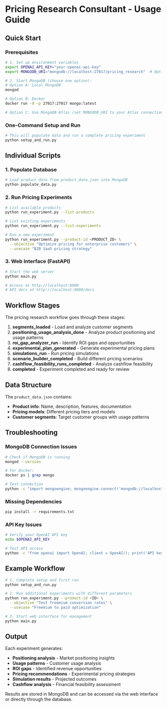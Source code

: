 # Pricing Research Consultant - Usage Guide

## Quick Start

### Prerequisites
```bash
# 1. Set up environment variables
export OPENAI_API_KEY="your-openai-api-key"
export MONGODB_URI="mongodb://localhost:27017/pricing_research"  # Optional

# 2. Start MongoDB (choose one option):
# Option A: Local MongoDB
mongod

# Option B: Docker
docker run -d -p 27017:27017 mongo:latest

# Option C: Use MongoDB Atlas (set MONGODB_URI to your Atlas connection string)
```

### One-Command Setup and Run
```bash
# This will populate data and run a complete pricing experiment
python setup_and_run.py
```

## Individual Scripts

### 1. Populate Database
```bash
# Load product data from product_data.json into MongoDB
python populate_data.py
```

### 2. Run Pricing Experiments
```bash
# List available products
python run_experiment.py --list-products

# List existing experiments
python run_experiment.py --list-experiments

# Run a new experiment
python run_experiment.py --product-id <PRODUCT_ID> \
  --objective "Optimize pricing for enterprise customers" \
  --usecase "B2B SaaS pricing strategy"
```

### 3. Web Interface (FastAPI)
```bash
# Start the web server
python main.py

# Access at http://localhost:8000
# API docs at http://localhost:8000/docs
```

## Workflow Stages

The pricing research workflow goes through these stages:

1. **segments_loaded** - Load and analyze customer segments
2. **positioning_usage_analysis_done** - Analyze product positioning and usage patterns
3. **roi_gap_analyzer_run** - Identify ROI gaps and opportunities
4. **experimental_plan_generated** - Generate experimental pricing plans
5. **simulations_run** - Run pricing simulations
6. **scenario_builder_completed** - Build different pricing scenarios
7. **cashflow_feasibility_runs_completed** - Analyze cashflow feasibility
8. **completed** - Experiment completed and ready for review

## Data Structure

The `product_data.json` contains:
- **Product info**: Name, description, features, documentation
- **Pricing models**: Different pricing tiers and models
- **Customer segments**: Target customer groups with usage patterns

## Troubleshooting

### MongoDB Connection Issues
```bash
# Check if MongoDB is running
mongod --version

# For Docker:
docker ps | grep mongo

# Test connection
python -c "import mongoengine; mongoengine.connect('mongodb://localhost:27017/test')"
```

### Missing Dependencies
```bash
pip install -r requirements.txt
```

### API Key Issues
```bash
# Verify your OpenAI API key
echo $OPENAI_API_KEY

# Test API access
python -c "from openai import OpenAI; client = OpenAI(); print('API key works!')"
```

## Example Workflow

```bash
# 1. Complete setup and first run
python setup_and_run.py

# 2. Run additional experiments with different parameters
python run_experiment.py --product-id <ID> \
  --objective "Test freemium conversion rates" \
  --usecase "Freemium to paid optimization"

# 3. Start web interface for management
python main.py
```

## Output

Each experiment generates:
- **Positioning analysis** - Market positioning insights
- **Usage patterns** - Customer usage analysis
- **ROI gaps** - Identified revenue opportunities
- **Pricing recommendations** - Experimental pricing strategies
- **Simulation results** - Projected outcomes
- **Cashflow analysis** - Financial feasibility assessment

Results are stored in MongoDB and can be accessed via the web interface or directly through the database.
